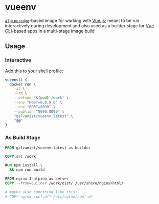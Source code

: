 # vueenv

[`alpine:edge`](https://hub.docker.com/_/alpine/)-based image for working with [Vue.js](https://vuejs.org/); meant to be run interactively during development and also used as a builder stage for [Vue CLI](https://cli.vuejs.org/)-based apps in a multi-stage image build 

## Usage

### Interactive

Add this to your shell profile:

```sh
vueenv() {
  docker run \
    -it \
    --rm \
    --volume "$(pwd):/work" \
    --env "HOST=0.0.0.0" \
    --env "PORT=8090" \
    --publish "8090:8090" \
    "galvanist/vueenv:latest" \
    "$@"
}
```

### As Build Stage

```Dockerfile
FROM galvanist/vueenv:latest as builder

COPY src /work

RUN npm install \
  && npm run build

FROM nginx:1-alpine as server
COPY --from=builder /work/dist/ /usr/share/nginx/html/

# maybe also something like this:
# COPY nginx_conf.d/* /etc/nginx/conf.d/
```
